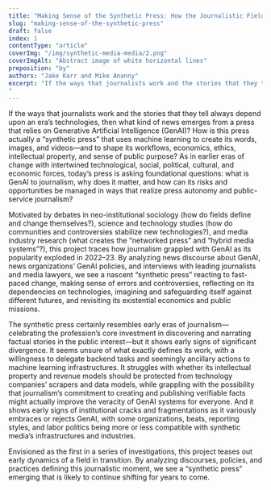 ```yaml
---
title: "Making Sense of the Synthetic Press: How the Journalistic Field Defines, Anticipates, and Manages the Risks of Generative AI"
slug: "making-sense-of-the-synthetic-press"
draft: false
index: 1
contentType: "article"
coverImg: "/img/synthetic-media-media/2.png"
coverImgAlt: "Abstract image of white horizontal lines"
preposition: "by"
authors: "Jake Karr and Mike Ananny"
excerpt: "If the ways that journalists work and the stories that they tell always depend upon an era’s technologies, then what kind of news emerges from a press that relies on Generative Artificial Intelligence (GenAI)? How is this press actually a “synthetic press” that uses machine learning to create its words, images, and videos—and to shape its workflows, economics, ethics, intellectual property, and sense of public purpose?
"
---
```

If the ways that journalists work and the stories that they tell always depend upon an era’s technologies, then what kind of news emerges from a press that relies on Generative Artificial Intelligence (GenAI)? How is this press actually a “synthetic press” that uses machine learning to create its words, images, and videos—and to shape its workflows, economics, ethics, intellectual property, and sense of public purpose?  As in earlier eras of change with intertwined technological, social, political, cultural, and economic forces, today’s press is asking foundational questions: what is GenAI to journalism, why does it matter, and how can its risks and opportunities be managed in ways that realize press autonomy and public-service journalism?

Motivated by debates in neo-institutional sociology (how do fields define and change themselves?), science and technology studies (how do communities and controversies stabilize new technologies?), and media industry research (what creates the “networked press” and “hybrid media systems”?), this project traces how journalism grappled with GenAI as its popularity exploded in 2022–23.  By analyzing news discourse about GenAI, news organizations’ GenAI policies, and interviews with leading journalists and media lawyers, we see a nascent “synthetic press” reacting to fast-paced change, making sense of errors and controversies, reflecting on its dependencies on technologies, imagining and safeguarding itself against different futures, and revisiting its existential economics and public missions.

The synthetic press certainly resembles early eras of journalism—celebrating the profession’s core investment in discovering and narrating factual stories in the public interest—but it shows early signs of significant divergence.  It seems unsure of what exactly defines its work, with a willingness to delegate backend tasks and seemingly ancillary actions to machine learning infrastructures.  It struggles with whether its intellectual property and revenue models should be protected from technology companies’ scrapers and data models, while grappling with the possibility that journalism’s commitment to creating and publishing verifiable facts might actually improve the veracity of GenAI systems for everyone.  And it shows early signs of institutional cracks and fragmentations as it variously embraces or rejects GenAI, with some organizations, beats, reporting styles, and labor politics being more or less compatible with synthetic media’s infrastructures and industries.

Envisioned as the first in a series of investigations, this project teases out early dynamics of a field in transition.  By analyzing discourses, policies, and practices defining this journalistic moment, we see a “synthetic press” emerging that is likely to continue shifting for years to come.
